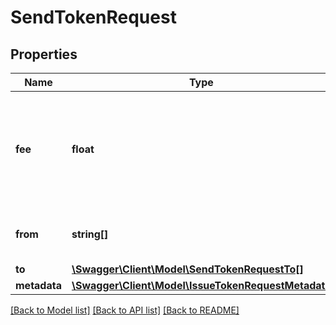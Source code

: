 # SendTokenRequest

## Properties
Name | Type | Description | Notes
------------ | ------------- | ------------- | -------------
**fee** | **float** | Fee in satoshi to include in the issuance transaction min 10000 (0.0001 NEBL) | 
**from** | **string[]** | Array of addresses to send the token from | [optional] 
**to** | [**\Swagger\Client\Model\SendTokenRequestTo[]**](SendTokenRequestTo.md) |  | 
**metadata** | [**\Swagger\Client\Model\IssueTokenRequestMetadata**](IssueTokenRequestMetadata.md) |  | [optional] 

[[Back to Model list]](../README.md#documentation-for-models) [[Back to API list]](../README.md#documentation-for-api-endpoints) [[Back to README]](../README.md)



